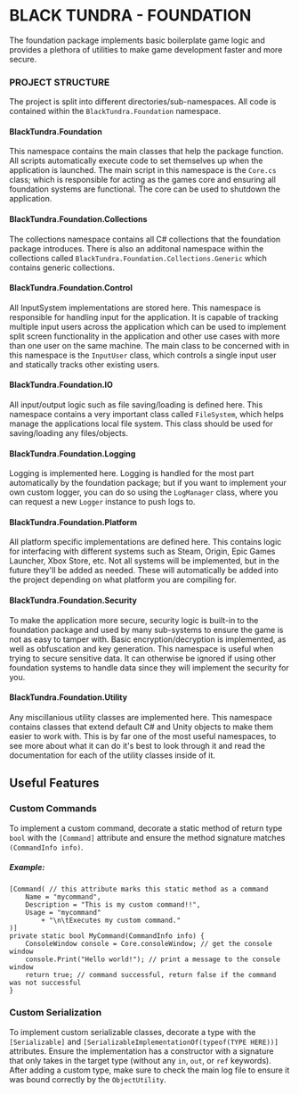 # BLACK TUNDRA - FOUNDATION
The foundation package implements basic boilerplate game logic and provides a plethora of utilities to make game development faster and more secure.
### PROJECT STRUCTURE
The project is split into different directories/sub-namespaces. All code is contained within the `BlackTundra.Foundation` namespace.
#### BlackTundra.Foundation
This namespace contains the main classes that help the package function. All scripts automatically execute code to set themselves up when the application is launched. The main script in this namespace is the `Core.cs` class; which is responsible for acting as the games core and ensuring all foundation systems are functional. The core can be used to shutdown the application.

#### BlackTundra.Foundation.Collections
The collections namespace contains all C# collections that the foundation package introduces. There is also an additonal namespace within the collections called `BlackTundra.Foundation.Collections.Generic` which contains generic collections.

#### BlackTundra.Foundation.Control
All InputSystem implementations are stored here. This namespace is responsible for handling input for the application. It is capable of tracking multiple input users across the application which can be used to implement split screen functionality in the application and other use cases with more than one user on the same machine. The main class to be concerned with in this namespace is the `InputUser` class, which controls a single input user and statically tracks other existing users.

#### BlackTundra.Foundation.IO
All input/output logic such as file saving/loading is defined here. This namespace contains a very important class called `FileSystem`, which helps manage the applications local file system. This class should be used for saving/loading any files/objects.

#### BlackTundra.Foundation.Logging
Logging is implemented here. Logging is handled for the most part automatically by the foundation package; but if you want to implement your own custom logger, you can do so using the `LogManager` class, where you can request a new `Logger` instance to push logs to.

#### BlackTundra.Foundation.Platform
All platform specific implementations are defined here. This contains logic for interfacing with different systems such as Steam, Origin, Epic Games Launcher, Xbox Store, etc. Not all systems will be implemented, but in the future they'll be added as needed. These will automatically be added into the project depending on what platform you are compiling for.

#### BlackTundra.Foundation.Security
To make the application more secure, security logic is built-in to the foundation package and used by many sub-systems to ensure the game is not as easy to tamper with. Basic encryption/decryption is implemented, as well as obfuscation and key generation. This namespace is useful when trying to secure sensitive data. It can otherwise be ignored if using other foundation systems to handle data since they will implement the security for you.

#### BlackTundra.Foundation.Utility
Any miscillanious utility classes are implemented here. This namespace contains classes that extend default C# and Unity objects to make them easier to work with. This is by far one of the most useful namespaces, to see more about what it can do it's best to look through it and read the documentation for each of the utility classes inside of it.

## Useful Features
### Custom Commands
To implement a custom command, decorate a static method of return type `bool` with the `[Command]` attribute and ensure the method signature matches `(CommandInfo info)`.
##### Example:
```
[Command( // this attribute marks this static method as a command
    Name = "mycommand",
	Description = "This is my custom command!!",
	Usage = "mycommand"
	    + "\n\tExecutes my custom command."
)]
private static bool MyCommand(CommandInfo info) {
    ConsoleWindow console = Core.consoleWindow; // get the console window
	console.Print("Hello world!"); // print a message to the console window
	return true; // command successful, return false if the command was not successful
}
```
### Custom Serialization
To implement custom serializable classes, decorate a type with the `[Serializable]` and `[SerializableImplementationOf(typeof(TYPE HERE))]` attributes. Ensure the implementation has a constructor with a signature that only takes in the target type (without any `in`, `out`, or `ref` keywords). After adding a custom type, make sure to check the main log file to ensure it was bound correctly by the `ObjectUtility`.